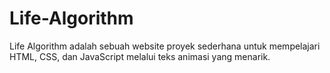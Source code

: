 # Life-Algorithm
Life Algorithm adalah sebuah website proyek sederhana untuk mempelajari HTML, CSS, dan JavaScript melalui teks animasi yang menarik.
